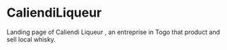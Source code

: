 # CaliendiLiqueur
Landing page of Caliendi Liqueur , an entreprise in Togo that  product and sell local whisky.

